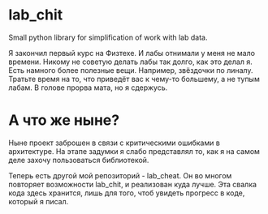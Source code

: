 # lab_chit
Small python library for simplification of work with lab data.

Я закончил первый курс на Физтехе. И лабы отнимали у меня не мало времени. Никому не советую делать лабы так долго, как это делал я.
Есть намного более полезные вещи. Например, звёздочки по линалу. Тратьте время на то, что приведёт вас к чему-то большему, а не тупым лабам. В голове прорва мата, но я сдержусь.

# А что же ныне?
Ныне проект заброшен в связи с критическими ошибками в архитектуре. На этапе задумки я слабо представлял то, как я на самом деле захочу пользоваться библиотекой.

Теперь есть другой мой репозиторий - lab_cheat. Он во многом повторяет возможности lab_chit, и реализован куда лучше. Эта свалка кода здесь хранится, лишь для того, чтоб увидеть прогресс в коде, который я писал.
